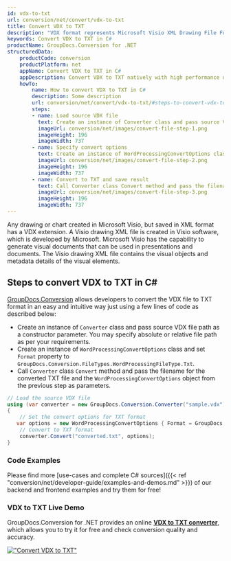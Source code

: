 ```yaml
---
id: vdx-to-txt
url: conversion/net/convert/vdx-to-txt
title: Convert VDX to TXT
description: "VDX format represents Microsoft Visio XML Drawing File Format with .vdx extension. Learn how to convert VDX to TXT file programmatically in C# language using GroupDocs.Conversion for .NET library."
keywords: Convert VDX to TXT in C#
productName: GroupDocs.Conversion for .NET
structuredData:
    productCode: conversion
    productPlatform: net
    appName: Convert VDX to TXT in C#
    appDescription: Convert VDX to TXT natively with high performance using C# language and server side GroupDocs.Conversion for .NET APIs, without the use of any software like Microsoft or Open Office.
    howTo:
        name: How to convert VDX to TXT in C# 
        description: Some description
        url: conversion/net/convert/vdx-to-txt/#steps-to-convert-vdx-to-txt-in-c
        steps:
        - name: Load source VDX file 
          text: Create an instance of Converter class and pass source VDX file path as a constructor parameter. You may specify absolute or relative file path as per your requirements. 
          imageUrl: conversion/net/images/convert-file-step-1.png
          imageHeight: 196
          imageWidth: 737
        - name: Specify convert options 
          text: Create an instance of WordProcessingConvertOptions class.
          imageUrl: conversion/net/images/convert-file-step-2.png
          imageHeight: 196
          imageWidth: 737
        - name: Convert to TXT and save result 
          text: Call Converter class Convert method and pass the filename for the converted HTML file and the WordProcessingConvertOptions object from the previous step as parameters.
          imageUrl: conversion/net/images/convert-file-step-3.png
          imageHeight: 196
          imageWidth: 737
---
```


Any drawing or chart created in Microsoft Visio, but saved in XML format has a VDX extension. A Visio drawing XML file is created in Visio software, which is developed by Microsoft. Microsoft Visio has the capability to generate visual documents that can be used in presentations and documents. The Visio drawing XML file contains the visual objects and metadata details of the visual elements.

## Steps to convert VDX to TXT in C#

[GroupDocs.Conversion](https://products.groupdocs.com/conversion/net) allows developers to convert the VDX file to TXT format in an easy and intuitive way just using a few lines of code as described below:

* Create an instance of `Converter` class and pass source VDX file path as a constructor parameter. You may specify absolute or relative file path as per your requirements. 
* Create an instance of `WordProcessingConvertOptions` class and set `Format` property to `GroupDocs.Conversion.FileTypes.WordProcessingFileType.Txt`.
* Call `Converter` class `Convert` method and pass the filename for the converted TXT file and the `WordProcessingConvertOptions` object from the previous step as parameters.

```csharp
// Load the source VDX file
using (var converter = new GroupDocs.Conversion.Converter("sample.vdx"))
{
    // Set the convert options for TXT format
   var options = new WordProcessingConvertOptions { Format = GroupDocs.Conversion.FileTypes.WordProcessingFileType.Txt };
    // Convert to TXT format
    converter.Convert("converted.txt", options);
}
```

### Code Examples

Please find more [use-cases and complete C# sources]({{< ref "conversion/net/developer-guide/examples-and-demos.md" >}}) of our backend and frontend examples and try them for free!

### VDX to TXT Live Demo

GroupDocs.Conversion for .NET provides an online [**VDX to TXT converter**](https://products.groupdocs.app/conversion/vdx-to-txt), which allows you to try it for free and check conversion quality and accuracy.

[!["Convert VDX to TXT"](conversion/net/images/convert-to-txt/convert-vdx-to-txt.png)](https://products.groupdocs.app/conversion/vdx-to-txt)